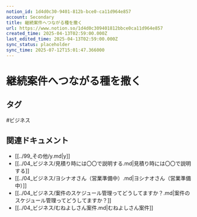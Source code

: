 ```yaml
---
notion_id: 1d4d0c30-9401-812b-bce0-ca11d964e857
account: Secondary
title: 継続案件へつながる種を撒く
url: https://www.notion.so/1d4d0c309401812bbce0ca11d964e857
created_time: 2025-04-13T02:59:00.000Z
last_edited_time: 2025-04-13T02:59:00.000Z
sync_status: placeholder
sync_time: 2025-07-12T15:01:47.366000
---
```

# 継続案件へつながる種を撒く


## タグ

#ビジネス 

## 関連ドキュメント

- [[../99_その他/y.md|y]]
- [[../04_ビジネス/見積り時には〇〇で説明する.md|見積り時には〇〇で説明する]]
- [[../04_ビジネス/ヨシナオさん（営業準備中）.md|ヨシナオさん（営業準備中）]]
- [[../04_ビジネス/案件のスケジュール管理ってどうしてますか？.md|案件のスケジュール管理ってどうしてますか？]]
- [[../04_ビジネス/むねよしさん案件.md|むねよしさん案件]]
